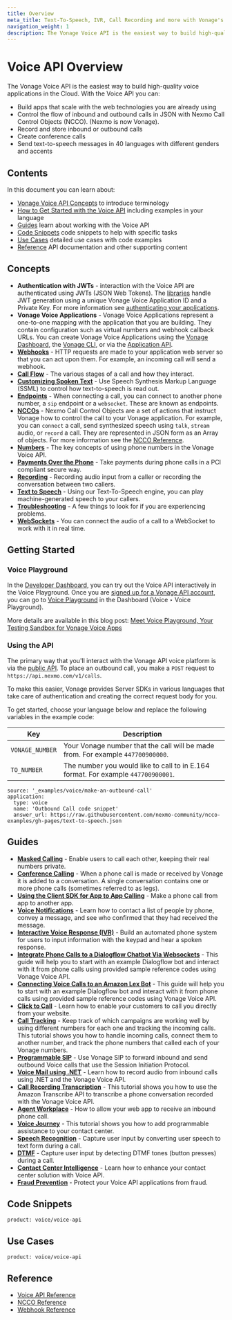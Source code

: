 ```yaml
---
title: Overview
meta_title: Text-To-Speech, IVR, Call Recording and more with Vonage's Voice API
navigation_weight: 1
description: The Vonage Voice API is the easiest way to build high-quality voice applications in the Cloud.
---
```


# Voice API Overview

The Vonage Voice API is the easiest way to build high-quality voice applications in the Cloud. With the Voice API you can:

* Build apps that scale with the web technologies you are already using
* Control the flow of inbound and outbound calls in JSON with Nexmo Call Control Objects (NCCO). (Nexmo is now Vonage).
* Record and store inbound or outbound calls
* Create conference calls
* Send text-to-speech messages in 40 languages with different genders and accents

## Contents

In this document you can learn about:

* [Vonage Voice API Concepts](#concepts) to introduce terminology
* [How to Get Started with the Voice API](#getting-started) including examples in your language
* [Guides](#guides) learn about working with the Voice API
* [Code Snippets](#code-snippets) code snippets to help with specific tasks
* [Use Cases](#use-cases) detailed use cases with code examples
* [Reference](#reference) API documentation and other supporting content

## Concepts

* **Authentication with JWTs** - interaction with the Voice API are authenticated using JWTs (JSON Web Tokens). The [libraries](/tools) handle JWT generation using a unique Vonage Voice Application ID and a Private Key. For more information see [authenticating your applications](/concepts/guides/authentication).
* **Vonage Voice Applications** - Vonage Voice Applications represent a one-to-one mapping with the application that you are building. They contain configuration such as virtual numbers and webhook callback URLs. You can create Vonage Voice Applications using the [Vonage Dashboard](https://dashboard.nexmo.com/sign-in), the [Vonage CLI](/tools), or via the [Application API](/concepts/guides/applications).
* **[Webhooks](/concepts/guides/webhooks)** - HTTP requests are made to your application web server so that you can act upon them. For example, an incoming call will send a webhook.
* **[Call Flow](/voice/voice-api/concepts/call-flow)** - The various stages of a call and how they interact.
* **[Customizing Spoken Text](/voice/voice-api/concepts/customizing-tts)** - Use Speech Synthesis Markup Language (SSML) to control how text-to-speech is read out.
* **[Endpoints](/voice/voice-api/concepts/endpoints)** - When connecting a call, you can connect to another phone number, a `sip` endpoint or a `websocket`. These are known as endpoints.
* **[NCCOs](/voice/voice-api/concepts/ncco)** - Nexmo Call Control Objects are a set of actions that instruct Vonage how to control the call to your Vonage application. For example, you can `connect` a call, send synthesized speech using `talk`, `stream` audio, or `record` a call. They are represented in JSON form as an Array of objects. For more information see the [NCCO Reference](/voice/voice-api/ncco-reference).
* **[Numbers](/voice/voice-api/concepts/numbers)** - The key concepts of using phone numbers in the Vonage Voice API.
* **[Payments Over the Phone](/voice/voice-api/concepts/payments)** - Take payments during phone calls in a PCI compliant secure way.
* **[Recording](/voice/voice-api/concepts/recording)** - Recording audio input from a caller or recording the conversation between two callers.
* **[Text to Speech](/voice/voice-api/concepts/text-to-speech)** - Using our Text-To-Speech engine, you can play machine-generated speech to your callers.
* **[Troubleshooting](/voice/voice-api/concepts/troubleshooting)** - A few things to look for if you are experiencing problems.
* **[WebSockets](/voice/voice-api/concepts/websockets)** - You can connect the audio of a call to a WebSocket to work with it in real time.

## Getting Started

### Voice Playground

In the [Developer Dashboard](https://dashboard.nexmo.com), you can try out the Voice API interactively in the Voice Playground. Once you are [signed up for a Vonage API account](https://dashboard.nexmo.com/signup), you can go to [Voice Playground](https://dashboard.nexmo.com/voice/playground) in the Dashboard (Voice ‣ Voice Playground).

More details are available in this blog post: [Meet Voice Playground, Your Testing Sandbox for Vonage Voice Apps](https://www.nexmo.com/legacy-blog/2017/12/12/voice-playground-testing-sandbox-nexmo-voice-apps/)

### Using the API

The primary way that you'll interact with the Vonage API voice platform is via the [public API](/voice/voice-api/api-reference). To place an outbound call, you make a `POST` request to `https://api.nexmo.com/v1/calls`.

To make this easier, Vonage provides Server SDKs in various languages that take care of authentication and creating the correct request body for you.

To get started, choose your language below and replace the following variables in the example code:

Key | Description
-- | --
`VONAGE_NUMBER` | Your Vonage number that the call will be made from. For example `447700900000`.
`TO_NUMBER` | The number you would like to call to in E.164 format. For example `447700900001`.

```code_snippets
source: '_examples/voice/make-an-outbound-call'
application:
  type: voice
  name: 'Outbound Call code snippet'
  answer_url: https://raw.githubusercontent.com/nexmo-community/ncco-examples/gh-pages/text-to-speech.json
```

## Guides

* **[Masked Calling](/voice/voice-api/guides/masked-calling)** - Enable users to call each other, keeping their real numbers private.
* **[Conference Calling](/voice/voice-api/guides/conference-calling)** - When a phone call is made or received by Vonage it is added to a conversation. A single conversation contains one or more phone calls (sometimes referred to as legs).
* **[Using the Client SDK for App to App Calling](/voice/voice-api/guides/app-to-app-calling)** - Make a phone call from app to another app.
* **[Voice Notifications](/voice/voice-api/guides/voice-notifications)** - Learn how to contact a list of people by phone, convey a message, and see who confirmed that they had received the message.
* **[Interactive Voice Response (IVR)](/voice/voice-api/guides/interactive-voice-response)** - Build an automated phone system for users to input information with the keypad and hear a spoken response.
* **[Integrate Phone Calls to a Dialogflow Chatbot Via Websockets](/voice/voice-api/guides/voice-bot)** - This guide will help you to start with an example Dialogflow bot and interact with it from phone calls using provided sample reference codes using Vonage Voice API.
* **[Connecting Voice Calls to an Amazon Lex Bot](/voice/voice-api/guides/connecting-voice-calls-to-an-amazon-lex-bot)** - This guide will help you to start with an example Dialogflow bot and interact with it from phone calls using provided sample reference codes using Vonage Voice API.
* **[Click to Call](/voice/voice-api/guides/click-to-call)** - Learn how to enable your customers to call you directly from your website.
* **[Call Tracking](/voice/voice-api/guides/call-tracking)** - Keep track of which campaigns are working well by using different numbers for each one and tracking the incoming calls. This tutorial shows you how to handle incoming calls, connect them to another number, and track the phone numbers that called each of your Vonage numbers.
* **[Programmable SIP](/voice/voice-api/guides/programmable-sip)** - Use Vonage SIP to forward inbound and send outbound Voice calls that use the Session Initiation Protocol.
* **[Voice Mail using .NET](/voice/voice-api/guides/voice-mail)** - Learn how to record audio from inbound calls using .NET and the Vonage Voice API.
* **[Call Recording Transcription](/voice/voice-api/guides/transcribe-amazon-api)** - This tutorial shows you how to use the Amazon Transcribe API to transcribe a phone conversation recorded with the Vonage Voice API.
* **[Agent Workplace](/voice/voice-api/guides/agent-workplace)** - How to allow your web app to receive an inbound phone call.
* **[Voice Journey](/voice/voice-api/guides/voice-journey)** - This tutorial shows you how to add programmable assistance to your contact center.
* **[Speech Recognition](/voice/voice-api/guides/asr)** - Capture user input by converting user speech to text form during a call.
* **[DTMF](/voice/voice-api/guides/dtmf)** - Capture user input by detecting DTMF tones (button presses) during a call.
* **[Contact Center Intelligence](/voice/voice-api/guides/cci)** - Learn how to enhance your contact center solution with Voice API.
* **[Fraud Prevention](/voice/voice-api/guides/fraud-prevention)** - Protect your Voice API applications from fraud.

## Code Snippets

```code_snippet_list
product: voice/voice-api
```

## Use Cases

```use_cases
product: voice/voice-api
```

## Reference

* [Voice API Reference](/api/voice)
* [NCCO Reference](/voice/voice-api/ncco-reference)
* [Webhook Reference](/voice/voice-api/webhook-reference)
